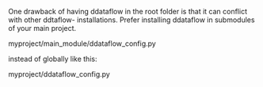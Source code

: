 
One drawback of having ddataflow in the root folder is that it can conflict with other ddtaflow- installations.
Prefer installing ddataflow in submodules of your main project.

myproject/main_module/ddataflow_config.py

instead of globally like this:

myproject/ddataflow_config.py
